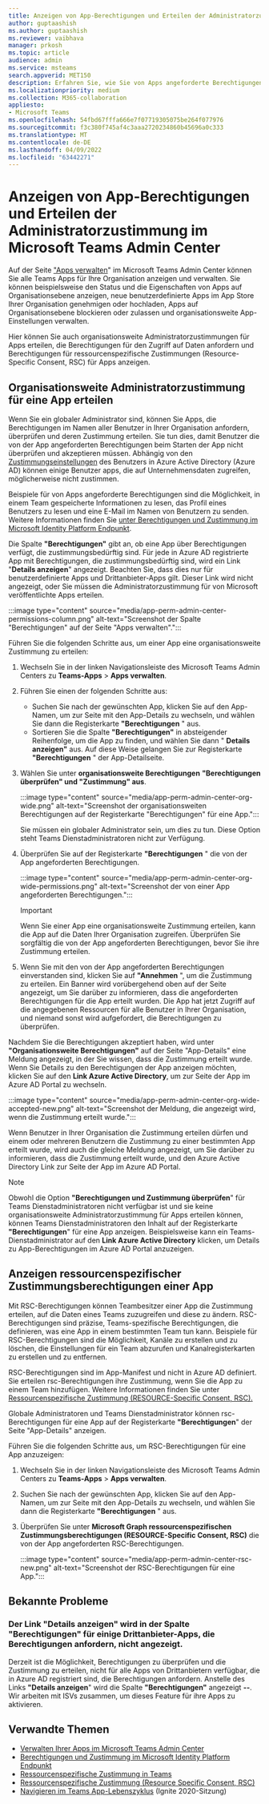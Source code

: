 ```yaml
---
title: Anzeigen von App-Berechtigungen und Erteilen der Administratorzustimmung im Microsoft Teams Admin Center
author: guptaashish
ms.author: guptaashish
ms.reviewer: vaibhava
manager: prkosh
ms.topic: article
audience: admin
ms.service: msteams
search.appverid: MET150
description: Erfahren Sie, wie Sie von Apps angeforderte Berechtigungen anzeigen und Apps die Administratorzustimmung erteilen, auf der Seite "Apps verwalten" im Microsoft Teams Admin Center.
ms.localizationpriority: medium
ms.collection: M365-collaboration
appliesto:
- Microsoft Teams
ms.openlocfilehash: 54fbd67fffa666e7f07719305075be264f077976
ms.sourcegitcommit: f3c380f745af4c3aaa2720234860b45696a0c333
ms.translationtype: MT
ms.contentlocale: de-DE
ms.lasthandoff: 04/09/2022
ms.locfileid: "63442271"
---
```

# <a name="view-app-permissions-and-grant-admin-consent-in-the-microsoft-teams-admin-center"></a>Anzeigen von App-Berechtigungen und Erteilen der Administratorzustimmung im Microsoft Teams Admin Center

Auf der Seite ["Apps verwalten](manage-apps.md)" im Microsoft Teams Admin Center können Sie alle Teams Apps für Ihre Organisation anzeigen und verwalten. Sie können beispielsweise den Status und die Eigenschaften von Apps auf Organisationsebene anzeigen, neue benutzerdefinierte Apps im App Store Ihrer Organisation genehmigen oder hochladen, Apps auf Organisationsebene blockieren oder zulassen und organisationsweite App-Einstellungen verwalten.

Hier können Sie auch organisationsweite Administratorzustimmungen für Apps erteilen, die Berechtigungen für den Zugriff auf Daten anfordern und Berechtigungen für ressourcenspezifische Zustimmungen (Resource-Specific Consent, RSC) für Apps anzeigen.

## <a name="grant-org-wide-admin-consent-to-an-app"></a>Organisationsweite Administratorzustimmung für eine App erteilen

Wenn Sie ein globaler Administrator sind, können Sie Apps, die Berechtigungen im Namen aller Benutzer in Ihrer Organisation anfordern, überprüfen und deren Zustimmung erteilen. Sie tun dies, damit Benutzer die von der App angeforderten Berechtigungen beim Starten der App nicht überprüfen und akzeptieren müssen. Abhängig von den [Zustimmungseinstellungen](/azure/active-directory/manage-apps/configure-user-consent) des Benutzers in Azure Active Directory (Azure AD) können einige Benutzer apps, die auf Unternehmensdaten zugreifen, möglicherweise nicht zustimmen.

Beispiele für von Apps angeforderte Berechtigungen sind die Möglichkeit, in einem Team gespeicherte Informationen zu lesen, das Profil eines Benutzers zu lesen und eine E-Mail im Namen von Benutzern zu senden. Weitere Informationen finden Sie [unter Berechtigungen und Zustimmung im Microsoft Identity Platform Endpunkt](/azure/active-directory/develop/v2-permissions-and-consent).

Die Spalte **"Berechtigungen"** gibt an, ob eine App über Berechtigungen verfügt, die zustimmungsbedürftig sind. Für jede in Azure AD registrierte App mit Berechtigungen, die zustimmungsbedürftig sind, wird ein Link "**Details anzeigen**" angezeigt. Beachten Sie, dass dies nur für benutzerdefinierte Apps und Drittanbieter-Apps gilt. Dieser Link wird nicht angezeigt, oder Sie müssen die Administratorzustimmung für von Microsoft veröffentlichte Apps erteilen.

:::image type="content" source="media/app-perm-admin-center-permissions-column.png" alt-text="Screenshot der Spalte &quot;Berechtigungen&quot; auf der Seite &quot;Apps verwalten&quot;.":::

Führen Sie die folgenden Schritte aus, um einer App eine organisationsweite Zustimmung zu erteilen:

1. Wechseln Sie in der linken Navigationsleiste des Microsoft Teams Admin Centers zu **Teams-Apps** > **Apps verwalten**.
2. Führen Sie einen der folgenden Schritte aus:
    - Suchen Sie nach der gewünschten App, klicken Sie auf den App-Namen, um zur Seite mit den App-Details zu wechseln, und wählen Sie dann die Registerkarte **"Berechtigungen** " aus.
    - Sortieren Sie die Spalte **"Berechtigungen"** in absteigender Reihenfolge, um die App zu finden, und wählen Sie dann " **Details anzeigen"** aus. Auf diese Weise gelangen Sie zur Registerkarte **"Berechtigungen** " der App-Detailseite.

3. Wählen Sie unter **organisationsweite Berechtigungen** **"Berechtigungen überprüfen" und "Zustimmung" aus**.

    :::image type="content" source="media/app-perm-admin-center-org-wide.png" alt-text="Screenshot der organisationsweiten Berechtigungen auf der Registerkarte &quot;Berechtigungen&quot; für eine App.":::

    Sie müssen ein globaler Administrator sein, um dies zu tun. Diese Option steht Teams Dienstadministratoren nicht zur Verfügung.

4. Überprüfen Sie auf der Registerkarte **"Berechtigungen** " die von der App angeforderten Berechtigungen.

    :::image type="content" source="media/app-perm-admin-center-org-wide-permissions.png" alt-text="Screenshot der von einer App angeforderten Berechtigungen.":::

    > [!IMPORTANT]
    > Wenn Sie einer App eine organisationsweite Zustimmung erteilen, kann die App auf die Daten Ihrer Organisation zugreifen. Überprüfen Sie sorgfältig die von der App angeforderten Berechtigungen, bevor Sie ihre Zustimmung erteilen.
5. Wenn Sie mit den von der App angeforderten Berechtigungen einverstanden sind, klicken Sie auf **"Annehmen** ", um die Zustimmung zu erteilen. Ein Banner wird vorübergehend oben auf der Seite angezeigt, um Sie darüber zu informieren, dass die angeforderten Berechtigungen für die App erteilt wurden. Die App hat jetzt Zugriff auf die angegebenen Ressourcen für alle Benutzer in Ihrer Organisation, und niemand sonst wird aufgefordert, die Berechtigungen zu überprüfen.

Nachdem Sie die Berechtigungen akzeptiert haben, wird unter **"Organisationsweite Berechtigungen"** auf der Seite "App-Details" eine Meldung angezeigt, in der Sie wissen, dass die Zustimmung erteilt wurde. Wenn Sie Details zu den Berechtigungen der App anzeigen möchten, klicken Sie auf den **Link Azure Active Directory**, um zur Seite der App im Azure AD Portal zu wechseln.

:::image type="content" source="media/app-perm-admin-center-org-wide-accepted-new.png" alt-text="Screenshot der Meldung, die angezeigt wird, wenn die Zustimmung erteilt wurde.":::

Wenn Benutzer in Ihrer Organisation die Zustimmung erteilen dürfen und einem oder mehreren Benutzern die Zustimmung zu einer bestimmten App erteilt wurde, wird auch die gleiche Meldung angezeigt, um Sie darüber zu informieren, dass die Zustimmung erteilt wurde, und den Azure Active Directory Link zur Seite der App im Azure AD Portal.

> [!NOTE]
> Obwohl die Option **"Berechtigungen und Zustimmung überprüfen**" für Teams Dienstadministratoren nicht verfügbar ist und sie keine organisationsweite Administratorzustimmung für Apps erteilen können, können Teams Dienstadministratoren den Inhalt auf der Registerkarte **"Berechtigungen**" für eine App anzeigen. Beispielsweise kann ein Teams-Dienstadministrator auf den **Link Azure Active Directory** klicken, um Details zu App-Berechtigungen im Azure AD Portal anzuzeigen.

## <a name="view-resource-specific-consent-permissions-of-an-app"></a>Anzeigen ressourcenspezifischer Zustimmungsberechtigungen einer App

Mit RSC-Berechtigungen können Teambesitzer einer App die Zustimmung erteilen, auf die Daten eines Teams zuzugreifen und diese zu ändern. RSC-Berechtigungen sind präzise, Teams-spezifische Berechtigungen, die definieren, was eine App in einem bestimmten Team tun kann. Beispiele für RSC-Berechtigungen sind die Möglichkeit, Kanäle zu erstellen und zu löschen, die Einstellungen für ein Team abzurufen und Kanalregisterkarten zu erstellen und zu entfernen.

RSC-Berechtigungen sind im App-Manifest und nicht in Azure AD definiert. Sie erteilen rsc-Berechtigungen ihre Zustimmung, wenn Sie die App zu einem Team hinzufügen. Weitere Informationen finden Sie unter [Ressourcenspezifische Zustimmung (RESOURCE-Specific Consent, RSC).](/microsoftteams/platform/graph-api/rsc/resource-specific-consent)

Globale Administratoren und Teams Dienstadministrator können rsc-Berechtigungen für eine App auf der Registerkarte **"Berechtigungen**" der Seite "App-Details" anzeigen.

Führen Sie die folgenden Schritte aus, um RSC-Berechtigungen für eine App anzuzeigen:

1. Wechseln Sie in der linken Navigationsleiste des Microsoft Teams Admin Centers zu **Teams-Apps** > **Apps verwalten**.
2. Suchen Sie nach der gewünschten App, klicken Sie auf den App-Namen, um zur Seite mit den App-Details zu wechseln, und wählen Sie dann die Registerkarte **"Berechtigungen** " aus.
3. Überprüfen Sie unter **Microsoft Graph ressourcenspezifischen Zustimmungsberechtigungen (RESOURCE-Specific Consent, RSC)** die von der App angeforderten RSC-Berechtigungen.

    :::image type="content" source="media/app-perm-admin-center-rsc-new.png" alt-text="Screenshot der RSC-Berechtigungen für eine App.":::

## <a name="known-issues"></a>Bekannte Probleme

### <a name="the-view-details-link-isnt-displayed-in-the-permissions-column-for-some-third-party-apps-that-request-permissions"></a>Der Link "Details anzeigen" wird in der Spalte "Berechtigungen" für einige Drittanbieter-Apps, die Berechtigungen anfordern, nicht angezeigt.

Derzeit ist die Möglichkeit, Berechtigungen zu überprüfen und die Zustimmung zu erteilen, nicht für alle Apps von Drittanbietern verfügbar, die in Azure AD registriert sind, die Berechtigungen anfordern. Anstelle des Links **"Details anzeigen**" wird die Spalte **"Berechtigungen"** angezeigt **--**. Wir arbeiten mit ISVs zusammen, um dieses Feature für ihre Apps zu aktivieren.

## <a name="related-topics"></a>Verwandte Themen

- [Verwalten Ihrer Apps im Microsoft Teams Admin Center](manage-apps.md)
- [Berechtigungen und Zustimmung im Microsoft Identity Platform Endpunkt](/azure/active-directory/develop/v2-permissions-and-consent)
- [Ressourcenspezifische Zustimmung in Teams](resource-specific-consent.md)
- [Ressourcenspezifische Zustimmung (Resource Specific Consent, RSC)](/microsoftteams/platform/graph-api/rsc/resource-specific-consent)
- [Navigieren im Teams App-Lebenszyklus](https://aka.ms/PR132) (Ignite 2020-Sitzung)
